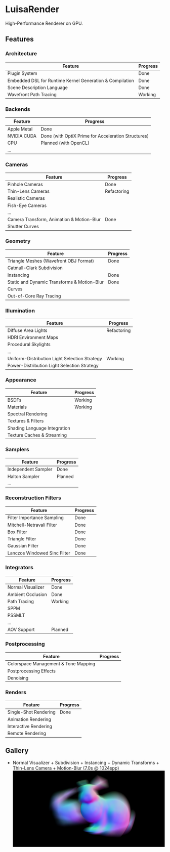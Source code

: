 # LuisaRender
High-Performance Renderer on GPU.

## Features

### Architecture
| Feature                                                  | Progress  |
|----------------------------------------------------------|-----------|
| Plugin System                                            | Done      |
| Embedded DSL for Runtime Kernel Generation & Compilation | Done      |
| Scene Description Language                               | Done      |
| Wavefront Path Tracing                                   | Working   |

### Backends
| Feature                    | Progress                                            |
|----------------------------|-----------------------------------------------------|
| Apple Metal                | Done                                                |
| NVIDIA CUDA                | Done (with OptiX Prime for Acceleration Structures) |
| CPU                        | Planned (with OpenCL)                               |
| ...                        |                                                     |

### Cameras
| Feature                                   | Progress    |
|-------------------------------------------|-------------|
| Pinhole Cameras                           | Done        |
| Thin-Lens Cameras                         | Refactoring |
| Realistic Cameras                         |             |
| Fish-Eye Cameras                          |             |
| ...                                       |             |
| Camera Transform, Animation & Motion-Blur | Done        |
| Shutter Curves                            |             |

### Geometry
| Feature                                     | Progress    |
|---------------------------------------------|-------------|
| Triangle Meshes (Wavefront OBJ Format)      | Done        |
| Catmull-Clark Subdivision                   |             |
| Instancing                                  | Done        |
| Static and Dynamic Transforms & Motion-Blur | Done        |
| Curves                                      |             |
| Out-of-Core Ray Tracing                     |             |

### Illumination
| Feature                                       | Progress    |
|-----------------------------------------------|-------------|
| Diffuse Area Lights                           | Refactoring |
| HDRI Environment Maps                         |             |
| Procedural Skylights                          |             |
| ...                                           |             |
| Uniform-Distribution Light Selection Strategy | Working     |
| Power-Distribution Light Selection Strategy   |             |

### Appearance
| Feature                      | Progress |
|------------------------------|----------|
| BSDFs                        | Working  |
| Materials                    | Working  |
| Spectral Rendering           |          |
| Textures & Filters           |          |
| Shading Language Integration |          |
| Texture Caches & Streaming   |          |

### Samplers
| Feature             | Progress    |
|---------------------|-------------|
| Independent Sampler | Done        |
| Halton Sampler      | Planned     |
| ...                 |             |

### Reconstruction Filters
| Feature                      | Progress    |
|------------------------------|-------------|
| Filter Importance Sampling   | Done        |
| Mitchell-Netravali Filter    | Done        |
| Box Filter                   | Done        |
| Triangle Filter              | Done        |
| Gaussian Filter              | Done        |
| Lanczos Windowed Sinc Filter | Done        |

### Integrators
| Feature           | Progress    |
|-------------------|-------------|
| Normal Visualizer | Done        |
| Ambient Occlusion | Done        |
| Path Tracing      | Working     |
| SPPM              |             |
| PSSMLT            |             |
| ...               |             |
| AOV Support       | Planned     |

### Postprocessing
| Feature                              | Progress |
|--------------------------------------|----------|
| Colorspace Management & Tone Mapping |          |
| Postprocessing Effects               |          |
| Denoising                            |          |

### Renders
| Feature               | Progress    |
|-----------------------|-------------|
| Single-Shot Rendering | Done        |
| Animation Rendering   |             |
| Interactive Rendering |             |
| Remote Rendering      |             |

## Gallery

- Normal Visualizer + Subdivision + Instancing + Dynamic Transforms + Thin-Lens Camera + Motion-Blur (7.0s @ 1024spp)
![](gallery/bunny-motion-blur-normal.png)

